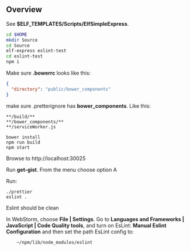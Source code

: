 ## Overview

See **$ELF_TEMPLATES/Scripts/ElfSimpleExpress**.

```bash
cd $HOME
mkdir Source
cd Source
elf-express eslint-test
cd eslint-test
npm i
```

Make sure **.bowerrc** looks like this:

```json
{
  "directory": "public/bower_components"
}
```

make sure .pretterignore has **bower_components**. Like this:

```code
**/build/**
**/bower_components/**
**/serviceWorker.js
```

```code
bower install
npm run build
npm start
```

Browse to http://localhost:30025

Run **get-gist**. From the menu choose option A

Run:

```code
./prettier
eslint .
```

Eslint should be clean

In WebStorm, choose **File | Settings**. Go to **Languages and Frameworks | JavaScript | Code Quality tools**, and turn on EsLint: **Manual Eslint Configuration** and then set the path EsLint config to:

		~/npm/lib/node_modules/eslint

